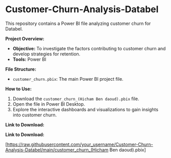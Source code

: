 # Customer-Churn-Analysis-Databel

This repository contains a Power BI file analyzing customer churn for Databel. 

**Project Overview:**

* **Objective:** To investigate the factors contributing to customer churn and develop strategies for retention.
* **Tools:** Power BI

**File Structure:**

* `customer_churn.pbix`: The main Power BI project file.

**How to Use:**

1. Download the `customer_churn_(Hicham Ben daoud).pbix` file.
2. Open the file in Power BI Desktop.
3. Explore the interactive dashboards and visualizations to gain insights into customer churn.

**Link to Download:**

**Link to Download:**

[https://raw.githubusercontent.com/your_username/Customer-Churn-Analysis-Databel/main/customer_churn_(Hicham Ben daoud).pbix]
